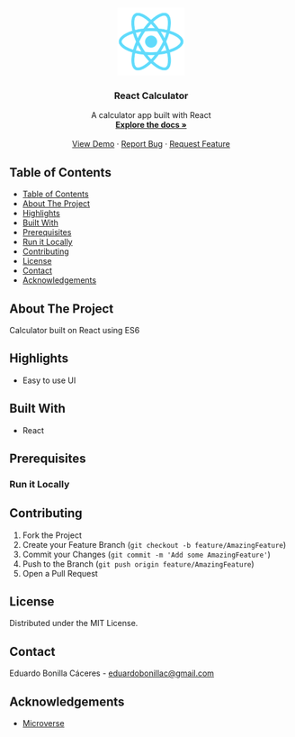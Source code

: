 
<!-- PROJECT LOGO -->
<br />
<p align="center">
  <a href="https://github.com/Usagib/react-calculator">
    <img src="public/logo192.png" alt="Logo" width="120">
  </a>

  <h3 align="center">React Calculator</h3>

  <p align="center">
    A calculator app built with React
    <br />
    <a href="https://github.com/Usagib/react-calculator"><strong>Explore the docs »</strong></a>
    <br />
    <br />
    <a href="https://usagi-react-calculator.herokuapp.com/">View Demo</a>
    ·
    <a href="https://github.com/Usagib/react-calculator/issues">Report Bug</a>
    ·
    <a href="https://github.com/Usagib/react-calculator/issues">Request Feature</a>
  </p>
</p>



<!-- TABLE OF CONTENTS -->
## Table of Contents

- [Table of Contents](#table-of-contents)
- [About The Project](#about-the-project)
- [Highlights](#highlights)
- [Built With](#built-with)
- [Prerequisites](#prerequisites)
- [Run it Locally](#run-it-locally)
- [Contributing](#contributing)
- [License](#license)
- [Contact](#contact)
- [Acknowledgements](#acknowledgements)

## About The Project

Calculator built on React using ES6

## Highlights

* Easy to use UI

## Built With

* React

## Prerequisites


### Run it Locally


## Contributing

1. Fork the Project
2. Create your Feature Branch (`git checkout -b feature/AmazingFeature`)
3. Commit your Changes (`git commit -m 'Add some AmazingFeature'`)
4. Push to the Branch (`git push origin feature/AmazingFeature`)
5. Open a Pull Request

## License

Distributed under the MIT License.

<!-- CONTACT -->
## Contact

Eduardo Bonilla Cáceres - eduardobonillac@gmail.com


<!-- ACKNOWLEDGEMENTS -->
## Acknowledgements
* [Microverse](https://www.microverse.org/)
